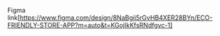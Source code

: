 Figma link[https://www.figma.com/design/8NaBgii5rGvHB4XER28BYn/ECO-FRIENDLY-STORE-APP?m=auto&t=KGojIkKfsRNdfgvc-1]
